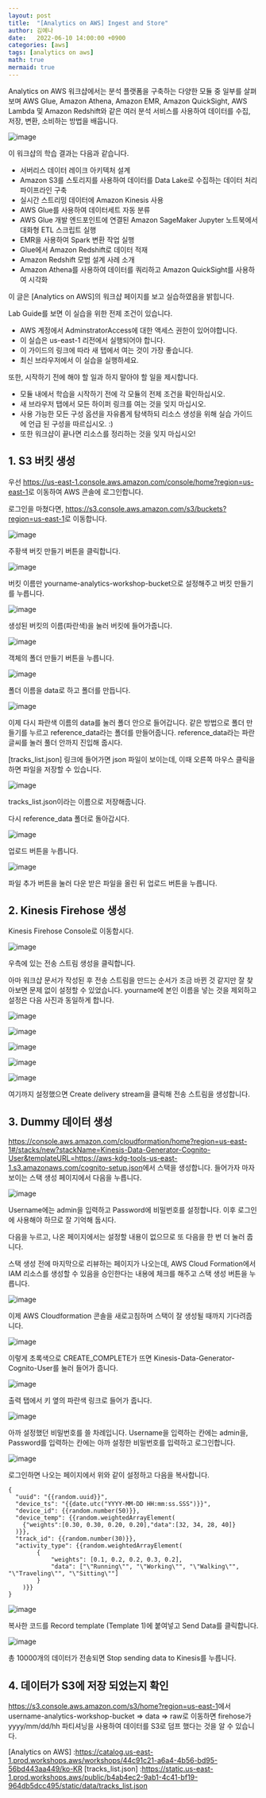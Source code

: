 ```yaml
---
layout: post
title:  "[Analytics on AWS] Ingest and Store"
author: 김예나
date:   2022-06-10 14:00:00 +0900
categories: [aws]
tags: [analytics on aws]
math: true
mermaid: true
---
```



Analytics on AWS 워크샵에서는 분석 플랫폼을 구축하는 다양한 모듈 중 일부를 살펴보며 AWS Glue, Amazon Athena, Amazon EMR, Amazon QuickSight, AWS Lambda 및 Amazon Redshift와 같은 여러 분석 서비스를 사용하여 데이터를 수집, 저장, 변환, 소비하는 방법을 배웁니다.


![image](https://user-images.githubusercontent.com/80688900/172995362-cf57c48f-da6a-4a29-8873-9066d356fbaa.png)


이 워크샵의 학습 결과는 다음과 같습니다.


- 서버리스 데이터 레이크 아키텍처 설계
- Amazon S3를 스토리지를 사용하여 데이터를 Data Lake로 수집하는 데이터 처리 파이프라인 구축
- 실시간 스트리밍 데이터에 Amazon Kinesis 사용
- AWS Glue를 사용하여 데이터세트 자동 분류
- AWS Glue 개발 엔드포인트에 연결된 Amazon SageMaker Jupyter 노트북에서 대화형 ETL 스크립트 실행
- EMR을 사용하여 Spark 변환 작업 실행
- Glue에서 Amazon Redshift로 데이터 적재
- Amazon Redshift 모범 설계 사례 소개
- Amazon Athena를 사용하여 데이터를 쿼리하고 Amazon QuickSight를 사용하여 시각화


이 글은 [Analytics on AWS]의 워크샵 페이지를 보고 실습하였음을 밝힙니다.


Lab Guide를 보면 이 실습을 위한 전제 조건이 있습니다.


- AWS 계정에서 AdminstratorAccess에 대한 액세스 권한이 있어야합니다.
- 이 실습은 us-east-1 리전에서 실행되어야 합니다.
- 이 가이드의 링크에 따라 새 탭에서 여는 것이 가장 좋습니다.
- 최신 브라우저에서 이 실습을 실행하세요.


또한, 시작하기 전에 해야 할 일과 하지 말아야 할 일을 제시합니다.


- 모듈 내에서 학습을 시작하기 전에 각 모듈의 전제 조건을 확인하십시오.
- 새 브라우저 탭에서 모든 하이퍼 링크를 여는 것을 잊지 마십시오.
- 사용 가능한 모든 구성 옵션을 자유롭게 탐색하되 리소스 생성을 위해 실습 가이드에 언급 된 구성을 따르십시오. :)
- 또한 워크샵이 끝나면 리소스를 정리하는 것을 잊지 마십시오!


## 1\. S3 버킷 생성


우선 <https://us-east-1.console.aws.amazon.com/console/home?region=us-east-1>로 이동하여 AWS 콘솔에 로그인합니다.


로그인을 마쳤다면, <https://s3.console.aws.amazon.com/s3/buckets?region=us-east-1>로 이동합니다.


![image](https://user-images.githubusercontent.com/80688900/172997292-7c89c692-fa27-4b87-87cc-330d1ca85fbb.png)


주황색 버킷 만들기 버튼을 클릭합니다.


![image](https://user-images.githubusercontent.com/80688900/172997559-24a82377-94a7-41c6-ae58-e601542807f9.png)


버킷 이름만 yourname-analytics-workshop-bucket으로 설정해주고 버킷 만들기를 누릅니다.


![image](https://user-images.githubusercontent.com/80688900/172997775-ecc4265b-fec6-4bc6-96a9-67f127c36352.png)


생성된 버킷의 이름(파란색)을 눌러 버킷에 들어가줍니다.


![image](https://user-images.githubusercontent.com/80688900/172997927-71be7697-6d36-4915-8e24-05a77f87ce2a.png)


객체의 폴더 만들기 버튼을 누릅니다.


![image](https://user-images.githubusercontent.com/80688900/172998017-1d632a8f-96e3-4c72-b43a-763b176bc7dd.png)


폴더 이름을 data로 하고 폴더를 만듭니다.


![image](https://user-images.githubusercontent.com/80688900/172998110-634ace5f-4e38-4290-95f9-32addc08ee09.png)


이제 다시 파란색 이름의 data를 눌러 폴더 안으로 들어갑니다. 같은 방법으로 폴더 만들기를 누르고 reference_data라는 폴더를 만들어줍니다. reference_data라는 파란 글씨를 눌러 풀더 안까지 진입해 줍시다.


[tracks_list.json] 링크에 들어가면 json 파일이 보이는데, 이때 오른쪽 마우스 클릭을 하면 파일을 저장할 수 있습니다.


![image](https://user-images.githubusercontent.com/80688900/172998722-3342ef25-6487-4b85-921c-304ca9c4bf83.png)


tracks_list.json이라는 이름으로 저장해줍니다.


다시 reference_data 폴더로 돌아갑시다.


![image](https://user-images.githubusercontent.com/80688900/172998826-d8561774-8448-4db3-9afe-eecf682d4038.png)


업로드 버튼을 누릅니다.


![image](https://user-images.githubusercontent.com/80688900/172999001-7e46225d-237b-4bba-aeb1-937ba28d2adc.png)


파일 추가 버튼을 눌러 다운 받은 파일을 올린 뒤 업로드 버튼을 누릅니다.


## 2\. Kinesis Firehose 생성


Kinesis Firehose Console로 이동합시다.


![image](https://user-images.githubusercontent.com/80688900/172999368-ecd9938f-4692-4036-a755-89f678920a7b.png)


우측에 있는 전송 스트림 생성을 클릭합니다.


아마 워크샵 문서가 작성된 후 전송 스트림을 만드는 순서가 조금 바뀐 것 같지만 잘 찾아보면 문제 없이 설정할 수 있었습니다. yourname에 본인 이름을 넣는 것을 제외하고 설정은 다음 사진과 동일하게 합니다.


![image](https://user-images.githubusercontent.com/80688900/173000606-35424b07-90f7-41ca-838c-57f9efd0f16c.png)


![image](https://user-images.githubusercontent.com/80688900/173000657-09d1ca66-e662-4a1f-bcab-a1939640056b.png)


![image](https://user-images.githubusercontent.com/80688900/173000801-97e3c346-aa94-4014-8002-ac2d0bf315a3.png)


![image](https://user-images.githubusercontent.com/80688900/173000849-394902f3-2f28-4581-a5cc-612b668b8baa.png)


![image](https://user-images.githubusercontent.com/80688900/173000886-6239c478-471d-4062-894b-d81931b2239f.png)


여기까지 설정했으면 Create delivery stream을 클릭해 전송 스트림을 생성합니다.


## 3\. Dummy 데이터 생성


<https://console.aws.amazon.com/cloudformation/home?region=us-east-1#/stacks/new?stackName=Kinesis-Data-Generator-Cognito-User&templateURL=https://aws-kdg-tools-us-east-1.s3.amazonaws.com/cognito-setup.json>에서 스택을 생성합니다. 들어가자 마자 보이는 스택 생성 페이지에서 다음을 누릅니다.


![image](https://user-images.githubusercontent.com/80688900/173001651-048717c3-d8b4-4ebe-8b54-b6cc6676cd2a.png)


Username에는 admin을 입력하고 Password에 비밀번호를 설정합니다. 이후 로그인에 사용해야 하므로 잘 기억해 둡시다.


다음을 누르고, 나온 페이지에서는 설정할 내용이 없으므로 또 다음을 한 번 더 눌러 줍니다.


스택 생성 전에 마지막으로 리뷰하는 페이지가 나오는데, AWS Cloud Formation에서 IAM 리소스를 생성할 수 있음을 승인한다는 내용에 체크를 해주고 스택 생성 버튼을 누릅니다.


![image](https://user-images.githubusercontent.com/80688900/173002362-0342487f-f1c8-4128-9030-378309235fd5.png)


이제 AWS Cloudformation 콘솔을 새로고침하며 스택이 잘 생성될 때까지 기다려줍니다.


![image](https://user-images.githubusercontent.com/80688900/173002770-dbced70a-60c1-40f6-86be-0b4808449d20.png)


이렇게 초록색으로 CREATE_COMPLETE가 뜨면 Kinesis-Data-Generator-Cognito-User를 눌러 들어가 줍니다.


![image](https://user-images.githubusercontent.com/80688900/173002991-2cf41f04-1b57-42a4-baf6-8503900a20bc.png)


출력 탭에서 키 옆의 파란색 링크로 들어가 줍니다.


![image](https://user-images.githubusercontent.com/80688900/173003122-a90d2b85-5c59-4a48-a576-931bdc833e91.png)


아까 설정했던 비밀번호를 쓸 차례입니다. Username을 입력하는 칸에는 admin을, Password를 입력하는 칸에는 아까 설정한 비밀번호를 입력하고 로그인합니다.


![image](https://user-images.githubusercontent.com/80688900/173006747-2116674f-7957-4b15-b38e-0baec9813a61.png)


로그인하면 나오는 페이지에서 위와 같이 설정하고 다음을 복사합니다.


```
{
  "uuid": "{{random.uuid}}",
  "device_ts": "{{date.utc("YYYY-MM-DD HH:mm:ss.SSS")}}",
  "device_id": {{random.number(50)}},
  "device_temp": {{random.weightedArrayElement(
    {"weights":[0.30, 0.30, 0.20, 0.20],"data":[32, 34, 28, 40]}
  )}},
  "track_id": {{random.number(30)}},  
  "activity_type": {{random.weightedArrayElement(
        {
            "weights": [0.1, 0.2, 0.2, 0.3, 0.2],
            "data": ["\"Running\"", "\"Working\"", "\"Walking\"", "\"Traveling\"", "\"Sitting\""]
        }
    )}}
}
```


![image](https://user-images.githubusercontent.com/80688900/173006938-adddcfe8-1177-4d60-a893-d7f950a71d4b.png)


복사한 코드를 Record template (Template 1)에 붙여넣고 Send Data를 클릭합니다.


![image](https://user-images.githubusercontent.com/80688900/173007097-68eb5bfe-be24-4612-a341-862d80f1c955.png)


총 10000개의 데이터가 전송되면 Stop sending data to Kinesis를 누릅니다.


## 4\. 데이터가 S3에 저장 되었는지 확인


<https://s3.console.aws.amazon.com/s3/home?region=us-east-1>에서 username-analytics-workshop-bucket => data => raw로 이동하면 firehose가 yyyy/mm/dd/hh 파티셔닝을 사용하여 데이터를 S3로 덤프 했다는 것을 알 수 있습니다.


[Analytics on AWS] :https://catalog.us-east-1.prod.workshops.aws/workshops/44c91c21-a6a4-4b56-bd95-56bd443aa449/ko-KR
[tracks_list.json] :https://static.us-east-1.prod.workshops.aws/public/b4ab4ec2-9ab1-4c41-bf19-964db5dcc495/static/data/tracks_list.json